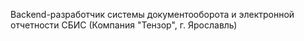 Backend-разработчик системы документооборота и электронной отчетности СБИС (Компания "Тензор", г. Ярославль)
